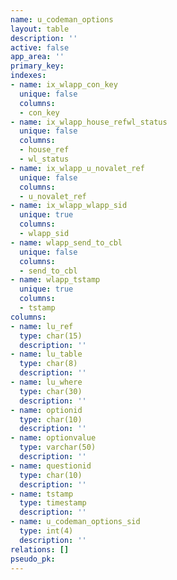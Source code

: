 ```yaml
---
name: u_codeman_options
layout: table
description: ''
active: false
app_area: ''
primary_key: 
indexes:
- name: ix_wlapp_con_key
  unique: false
  columns:
  - con_key
- name: ix_wlapp_house_refwl_status
  unique: false
  columns:
  - house_ref
  - wl_status
- name: ix_wlapp_u_novalet_ref
  unique: false
  columns:
  - u_novalet_ref
- name: ix_wlapp_wlapp_sid
  unique: true
  columns:
  - wlapp_sid
- name: wlapp_send_to_cbl
  unique: false
  columns:
  - send_to_cbl
- name: wlapp_tstamp
  unique: true
  columns:
  - tstamp
columns:
- name: lu_ref
  type: char(15)
  description: ''
- name: lu_table
  type: char(8)
  description: ''
- name: lu_where
  type: char(30)
  description: ''
- name: optionid
  type: char(10)
  description: ''
- name: optionvalue
  type: varchar(50)
  description: ''
- name: questionid
  type: char(10)
  description: ''
- name: tstamp
  type: timestamp
  description: ''
- name: u_codeman_options_sid
  type: int(4)
  description: ''
relations: []
pseudo_pk: 
---
```



